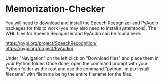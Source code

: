 # Memorization-Checker

You will need to download and install the Speech Recognizer and PyAudio packages for this to work (you may also need to install systemtools). The WHL files for Speech Recognizer and PyAudio can be found here:

https://pypi.org/project/SpeechRecognition/
https://pypi.org/project/PyAudio/

Under "Navigation" on the left click on "Download files" and place them in your Python folder. Once done, open the command prompt with your Python folder as the root and use the command "python -m pip install filename" with filename being the entire filename for the files.
